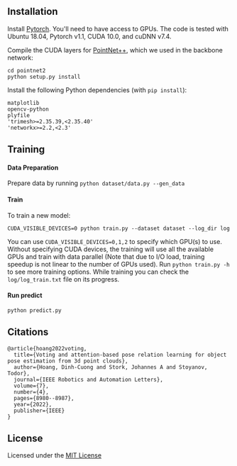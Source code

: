 
## Installation

Install [Pytorch](https://pytorch.org/get-started/locally/). You'll need to have access to GPUs. The code is tested with Ubuntu 18.04, Pytorch v1.1, CUDA 10.0, and cuDNN v7.4.

Compile the CUDA layers for [PointNet++](http://arxiv.org/abs/1706.02413), which we used in the backbone network:

    cd pointnet2
    python setup.py install

Install the following Python dependencies (with `pip install`):

    matplotlib
    opencv-python
    plyfile
    'trimesh>=2.35.39,<2.35.40'
    'networkx>=2.2,<2.3'

## Training

#### Data Preparation

Prepare data by running `python dataset/data.py --gen_data`

#### Train

To train a new model:

    CUDA_VISIBLE_DEVICES=0 python train.py --dataset dataset --log_dir log

You can use `CUDA_VISIBLE_DEVICES=0,1,2` to specify which GPU(s) to use. Without specifying CUDA devices, the training will use all the available GPUs and train with data parallel (Note that due to I/O load, training speedup is not linear to the number of GPUs used). Run `python train.py -h` to see more training options.
While training you can check the `log/log_train.txt` file on its progress.

#### Run predict

    python predict.py

## Citations

```
@article{hoang2022voting,
  title={Voting and attention-based pose relation learning for object pose estimation from 3d point clouds},
  author={Hoang, Dinh-Cuong and Stork, Johannes A and Stoyanov, Todor},
  journal={IEEE Robotics and Automation Letters},
  volume={7},
  number={4},
  pages={8980--8987},
  year={2022},
  publisher={IEEE}
}

```

## License
Licensed under the [MIT License](LICENSE)
